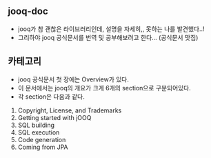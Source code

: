 ## jooq-doc
- jooq가 참 괜찮은 라이브러리인데, 설명을 자세히,,  못하는 나를 발견했다..!
- 그리하야 jooq 공식문서를 번역 및 공부해보려고 한다... (공식문서 맛집)

## 카테고리
- jooq 공식문서 첫 장에는 Overview가 있다.
- 이 문서에서는 jooq의 개요가 크게 6개의 section으로 구분되어있다.
- 각 section은 다음과 같다.

1. Copyright, License, and Trademarks
2. Getting started with jOOQ
3. SQL building
4. SQL execution
5. Code generation
6. Coming from JPA

